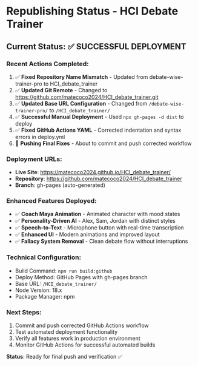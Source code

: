 # Republishing Status - HCI Debate Trainer

## Current Status: ✅ SUCCESSFUL DEPLOYMENT

### Recent Actions Completed:
1. ✅ **Fixed Repository Name Mismatch** - Updated from debate-wise-trainer-pro to HCI_debate_trainer
2. ✅ **Updated Git Remote** - Changed to https://github.com/matecoco2024/HCI_debate_trainer.git
3. ✅ **Updated Base URL Configuration** - Changed from `/debate-wise-trainer-pro/` to `/HCI_debate_trainer/`
4. ✅ **Successful Manual Deployment** - Used `npx gh-pages -d dist` to deploy
5. ✅ **Fixed GitHub Actions YAML** - Corrected indentation and syntax errors in deploy.yml
6. 🔄 **Pushing Final Fixes** - About to commit and push corrected workflow

### Deployment URLs:
- **Live Site**: https://matecoco2024.github.io/HCI_debate_trainer/
- **Repository**: https://github.com/matecoco2024/HCI_debate_trainer
- **Branch**: gh-pages (auto-generated)

### Enhanced Features Deployed:
- ✅ **Coach Maya Animation** - Animated character with mood states
- ✅ **Personality-Driven AI** - Alex, Sam, Jordan with distinct styles
- ✅ **Speech-to-Text** - Microphone button with real-time transcription
- ✅ **Enhanced UI** - Modern animations and improved layout
- ✅ **Fallacy System Removal** - Clean debate flow without interruptions

### Technical Configuration:
- Build Command: `npm run build:github`
- Deploy Method: GitHub Pages with gh-pages branch
- Base URL: `/HCI_debate_trainer/`
- Node Version: 18.x
- Package Manager: npm

### Next Steps:
1. Commit and push corrected GitHub Actions workflow
2. Test automated deployment functionality
3. Verify all features work in production environment
4. Monitor GitHub Actions for successful automated builds

**Status**: Ready for final push and verification ✅
